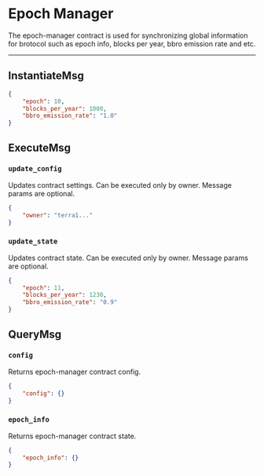 # Epoch Manager

The epoch-manager contract is used for synchronizing global information for brotocol
such as epoch info, blocks per year, bbro emission rate and etc.

---

## InstantiateMsg

```json
{
    "epoch": 10,
    "blocks_per_year": 1000,
    "bbro_emission_rate": "1.0"
}
```

## ExecuteMsg

### `update_config`

Updates contract settings. Can be executed only by owner.
Message params are optional.

```json
{
    "owner": "terra1..."
}
```

### `update_state`

Updates contract state. Can be executed only by owner.
Message params are optional.

```json
{
    "epoch": 11,
    "blocks_per_year": 1230,
    "bbro_emission_rate": "0.9"
}
```

## QueryMsg

### `config`

Returns epoch-manager contract config.

```json
{
    "config": {}
}
```

### `epoch_info`

Returns epoch-manager contract state.

```json
{
    "epoch_info": {}
}
```